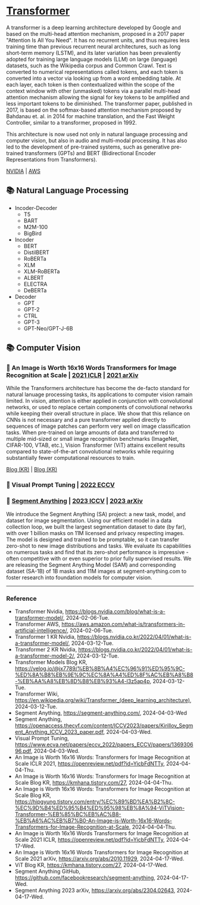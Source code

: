 # [Transformer](https://en.wikipedia.org/wiki/Transformer_(deep_learning_architecture))

A transformer is a deep learning architecture developed by Google and based on the multi-head attention mechanism, proposed in a 2017 paper "Attention Is All You Need". It has no recurrent units, and thus requires less training time than previous recurrent neural architectures, such as long short-term memory (LSTM), and its later variation has been prevalently adopted for training large language models (LLM) on large (language) datasets, such as the Wikipedia corpus and Common Crawl. Text is converted to numerical representations called tokens, and each token is converted into a vector via looking up from a word embedding table. At each layer, each token is then contextualized within the scope of the context window with other (unmasked) tokens via a parallel multi-head attention mechanism allowing the signal for key tokens to be amplified and less important tokens to be diminished. The transformer paper, published in 2017, is based on the softmax-based attention mechanism proposed by Bahdanau et. al. in 2014 for machine translation, and the Fast Weight Controller, similar to a transformer, proposed in 1992.

This architecture is now used not only in natural language processing and computer vision, but also in audio and multi-modal processing. It has also led to the development of pre-trained systems, such as generative pre-trained transformers (GPTs) and BERT (Bidirectional Encoder Representations from Transformers).

[NVIDIA](https://blogs.nvidia.com/blog/what-is-a-transformer-model/) | [AWS](https://aws.amazon.com/what-is/transformers-in-artificial-intelligence/)

## :books: Natural Language Processing

* Incoder-Decoder
  * T5
  * BART
  * M2M-100
  * BigBird
* Incoder
  * BERT
  * DistilBERT
  * RoBERTa
  * XLM
  * XLM-RoBERTa
  * ALBERT
  * ELECTRA
  * DeBERTa
* Decoder
  * GPT
  * GPT-2
  * CTRL
  * GPT-3
  * GPT-Neo/GPT-J-6B

## :books: Computer Vision

### :bookmark_tabs: An Image is Worth 16x16 Words Transformers for Image Recognition at Scale | [2021 ICLR](https://openreview.net/pdf?id=YicbFdNTTy) | [2021 arXiv](https://arxiv.org/abs/2010.11929)

While the Transformers architecture has become the de-facto standard for natural lanuage processing tasks, its applications to computer vision ramain limited. In vision, attention is either applied in conjunction with convolutional networks, or used to replace certain components of convolutional networks while keeping their overall structure in place. We show that this reliance on CNNs is not necessary and a pure transformer applied directly to sequences of image patches can perform very well on image classification tasks. When pre-trained on large amounts of data and transferred to multiple mid-sized or small image recognition benchmarks (ImageNet, CIFAR-100, VTAB, etc.), Vision Transformer (ViT) attains excellent results compared to state-of-the-art convolutional networks while requiring substantially fewer computational resources to train.

[Blog (KR)](https://kmhana.tistory.com/27) | [Blog (KR)](https://hipgyung.tistory.com/entry/%EC%89%BD%EA%B2%8C-%EC%9D%B4%ED%95%B4%ED%95%98%EB%8A%94-ViTVision-Transformer-%EB%85%BC%EB%AC%B8-%EB%A6%AC%EB%B7%B0-An-Image-is-Worth-16x16-Words-Transformers-for-Image-Recognition-at-Scale)

### :bookmark_tabs: Visual Prompt Tuning | [2022 ECCV](https://www.ecva.net/papers/eccv_2022/papers_ECCV/papers/136930696.pdf)

### :bookmark_tabs: [Segment Anything](https://segment-anything.com/) | [2023 ICCV](https://openaccess.thecvf.com/content/ICCV2023/papers/Kirillov_Segment_Anything_ICCV_2023_paper.pdf) | [2023 arXiv](https://arxiv.org/abs/2304.02643)

We introduce the Segment Anything (SA) project: a new task, model, and dataset for image segmentation. Using our efficient model in a data collection loop, we built the largest segmentation dataset to date (by far), with over 1 billion masks on 11M licensed and privacy respecting images. The model is designed and trained to be promptable, so it can transfer zero-shot to new image distributions and tasks. We evaluate its capabilities on numerous tasks and find that its zero-shot performance is impressive - often competitive with or even superior to prior fully supervised results. We are releasing the Segment Anything Model (SAM) and corresponding dataset (SA-1B) of 1B masks and 11M images at segment-anything.com to foster research into foundation models for computer vision.

---

### Reference
- Transformer Nvidia, https://blogs.nvidia.com/blog/what-is-a-transformer-model/, 2024-02-06-Tue.
- Transformer AWS, https://aws.amazon.com/what-is/transformers-in-artificial-intelligence/, 2024-02-06-Tue.
- Transformer 1 KR Nvidia, https://blogs.nvidia.co.kr/2022/04/01/what-is-a-transformer-model/, 2024-03-12-Tue.
- Transformer 2 KR Nvidia, https://blogs.nvidia.co.kr/2022/04/01/what-is-a-transformer-model-2/, 2024-03-12-Tue.
- Transformer Models Blog KR, https://velog.io/@jx7789/%EB%8B%A4%EC%96%91%ED%95%9C-%ED%8A%B8%EB%9E%9C%EC%8A%A4%ED%8F%AC%EB%A8%B8-%EB%AA%A8%EB%8D%B8%EB%93%A4-l3z5ap4p, 2024-03-12-Tue.
- Transformer Wiki, https://en.wikipedia.org/wiki/Transformer_(deep_learning_architecture), 2024-03-12-Tue.
- Segment Anything, https://segment-anything.com/, 2024-04-03-Wed
- Segment Anything, https://openaccess.thecvf.com/content/ICCV2023/papers/Kirillov_Segment_Anything_ICCV_2023_paper.pdf, 2024-04-03-Wed.
- Visual Prompt Tuning, https://www.ecva.net/papers/eccv_2022/papers_ECCV/papers/136930696.pdf, 2024-04-03-Wed.
- An Image is Worth 16x16 Words: Transformers for Image Recognition at Scale ICLR 2021, https://openreview.net/pdf?id=YicbFdNTTy, 2024-04-04-Thu.
- An Image is Worth 16x16 Words: Transformers for Image Recognition at Scale Blog KR, https://kmhana.tistory.com/27, 2024-04-04-Thu.
- An Image is Worth 16x16 Words: Transformers for Image Recognition at Scale Blog KR, https://hipgyung.tistory.com/entry/%EC%89%BD%EA%B2%8C-%EC%9D%B4%ED%95%B4%ED%95%98%EB%8A%94-ViTVision-Transformer-%EB%85%BC%EB%AC%B8-%EB%A6%AC%EB%B7%B0-An-Image-is-Worth-16x16-Words-Transformers-for-Image-Recognition-at-Scale, 2024-04-04-Thu.
- An Image is Worth 16x16 Words Transformers for Image Recognition at Scale 2021 ICLR, https://openreview.net/pdf?id=YicbFdNTTy, 2024-04-17-Wed.
- An Image is Worth 16x16 Words Transformers for Image Recognition at Scale 2021 arXiv, https://arxiv.org/abs/2010.11929, 2024-04-17-Wed.
- ViT Blog KR, https://kmhana.tistory.com/27, 2024-04-17-Wed.
- Segment Anything GitHub, https://github.com/facebookresearch/segment-anything, 2024-04-17-Wed.
- Segment Anything 2023 arXiv, https://arxiv.org/abs/2304.02643, 2024-04-17-Wed.

